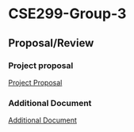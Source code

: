 # CSE299-Group-3

## Proposal/Review
### Project proposal

[Project Proposal](./Documents/CSE299_Project_Proposal_Group-3.pdf)

### Additional Document

[Additional Document]()